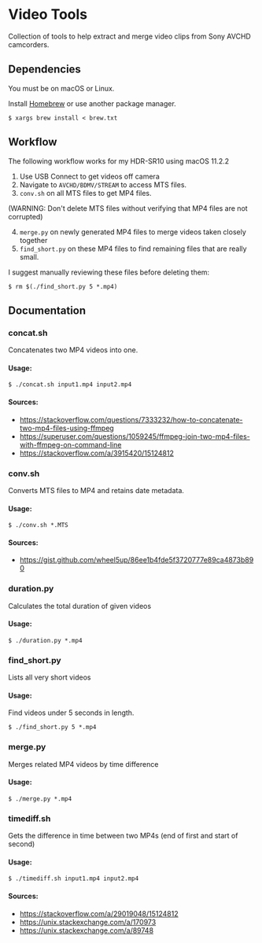 # Video Tools

Collection of tools to help extract and merge video clips from Sony AVCHD camcorders.

## Dependencies
You must be on macOS or Linux.

Install [Homebrew](https://brew.sh) or use another package manager.

```$ xargs brew install < brew.txt```

## Workflow
The following workflow works for my HDR-SR10 using macOS 11.2.2
1. Use USB Connect to get videos off camera
2. Navigate to `AVCHD/BDMV/STREAM` to access MTS files.
3. `conv.sh` on all MTS files to get MP4 files.

(WARNING: Don't delete MTS files without verifying that MP4 files are not corrupted)

4. `merge.py` on newly generated MP4 files to merge videos taken closely together
5. `find_short.py` on these MP4 files to find remaining files that are really small.

I suggest manually reviewing these files before deleting them:

```$ rm $(./find_short.py 5 *.mp4)```

## Documentation

### concat.sh
Concatenates two MP4 videos into one.
#### Usage:
```$ ./concat.sh input1.mp4 input2.mp4```
#### Sources:
 * https://stackoverflow.com/questions/7333232/how-to-concatenate-two-mp4-files-using-ffmpeg
 * https://superuser.com/questions/1059245/ffmpeg-join-two-mp4-files-with-ffmpeg-on-command-line
 * https://stackoverflow.com/a/3915420/15124812

### conv.sh
Converts MTS files to MP4 and retains date metadata.
#### Usage:
```$ ./conv.sh *.MTS```
#### Sources:
 * https://gist.github.com/wheel5up/86ee1b4fde5f3720777e89ca4873b890

### duration.py
Calculates the total duration of given videos
#### Usage:
```$ ./duration.py *.mp4```

### find_short.py
Lists all very short videos
#### Usage:
Find videos under 5 seconds in length.

```$ ./find_short.py 5 *.mp4```

### merge.py
Merges related MP4 videos by time difference
#### Usage:
```$ ./merge.py *.mp4```

### timediff.sh
Gets the difference in time between two MP4s
(end of first and start of second)
#### Usage:
```$ ./timediff.sh input1.mp4 input2.mp4```
#### Sources:
 * https://stackoverflow.com/a/29019048/15124812
 * https://unix.stackexchange.com/a/170973
 * https://unix.stackexchange.com/a/89748
